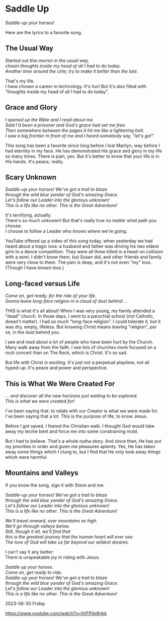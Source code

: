# Saddle Up

*Saddle-up your horses!*

Here are the lyrics to a favorite song.

## The Usual Way

*Started out this mornin in the usual way,* <br/>
*chasin thoughts inside my head of all I had to do today.* <br/>
*Another time around the cirle; try to make it better than the last.*

That's my life. <br/>
I have chosen a career in technology. It's fun!
But it's also filled with "thoughts inside my head of all I had to do today".

## Grace and Glory

*I opened up the Bible and I read about me.* <br/>
*Said I'd been a prisoner and God's grace had set me free.* <br/>
*Then somewhere between the pages it hit me like a lightening bolt.* <br/>
*I saw a big frontier in front of me and I heard somebody say, "let's go!".*

This song has been a favorite since long before I lost Marilyn,
way before I had eternity in my face. He has demonstrated His grace and glory
in my life so many times. There is pain, yes. But it's better to know
that your life is in His hands. It's peace, really.

## Scary Unknown

*Saddle-up your horses! We've got a trail to blaze* <br/>
*through the wild blue yonder of God's amazing Grace.* <br/>
*Let's follow our Leader into the glorious unknown!* <br/>
*This is a life like no other. This is the Great Adventure!*

It's terrifying, actually. <br/>
There's so much unknown! But that's really true no matter what path you choose. <br/>
I choose to follow a Leader who knows where we're going.

YouTube offered up a video of this song today,
when yesterday we had heard about a tragic loss:
a husband and father was driving his two oldest girls to a dance competition.
They were all three killed in a head-on collision with a semi.
I didn't know them, but Susan did, and other friends and family were very close to them.
The pain is deep, and it's not even "my" loss. (Though I have known loss.)

## Long-faced versus Life

*Come on, get ready, for the ride of your life.* <br/>
*Gonna leave long-face religion in a cloud of dust behind ...*

THIS is what it's all about!
When I was very young, my family attended a "dead" church.
In those days, I went to a parochial school (not Catholic, doesn't matter).
I had so much "long-face religion". I could tolerate it, but it was dry,
empty, lifeless. But knowing Christ means leaving "religion", per se,
in the dust behind you.

I see and read about a lot of people who have been hurt by the Church.
Many walk away from the faith. I see lots of churches more focused on
a rock concert than on The Rock, which is Christ. It's so sad.

But life with Christ *is* exciting.
It's just not a perpetual playtime, not all hyped-up.
It's peace and power and perspective.

## This is What We Were Created For

*... and discover all the new horizons just waiting to be explored.* <br/>
*This is what we were created for!*

I've been saying that: to relate with our Creator is what we were made for. <br/>
I've been saying that a lot. This is the purpose of life, to know Jesus.

Before I got saved,
I feared the Christian walk. I thought God would take away my techie bent
and force me into some constraining mold.

But I *had* to believe. That's a whole nutha story.
And since then, He has put my priorities in order and given me pleasures aplenty.
Yes, He has taken away some things which I clung to, but I find that He
only took away things which were harmful.

## Mountains and Valleys

If you know the song, sign it with Steve and me:

*Saddle-up your horses! We've got a trail to blaze* <br/>
*through the wild blue yonder of God's amazing Grace.* <br/>
*Let's follow our Leader into the glorious unknown!* <br/>
*This is a life like no other. This is the Great Adventure!*

*We'll travel onward, over mountains so high.* <br/>
*We'll go through valleys below.* <br/>
*Still, though it all, we'll find that* <br/>
*this is the greatest journey that the human heart will ever see.* <br/>
*The love of God will take us far beyond our wildest dreams.*

I can't say it any better: <br/>
There is unspeakable joy in riding with Jesus.

*Saddle up your horses.* <br/>
*Come on, get ready to ride.* <br/>
*Saddle-up your horses! We've got a trail to blaze* <br/>
*through the wild blue yonder of God's amazing Grace.* <br/>
*Let's follow our Leader into the glorious unknown!* <br/>
*This is a life like no other. This is the Great Adventure!*

2023-06-30 Friday

https://www.youtube.com/watch?v=hVFPjIp6nkk



